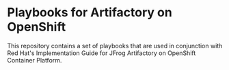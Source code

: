 # Playbooks for Artifactory on OpenShift

This repository contains a set of playbooks that are used in conjunction with Red Hat's Implementation Guide for JFrog Artifactory on OpenShift Container Platform.